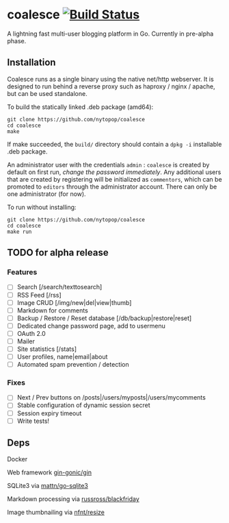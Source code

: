 # coalesce [![Build Status](https://travis-ci.org/nytopop/coalesce.svg?branch=master)](https://travis-ci.org/nytopop/coalesce)

A lightning fast multi-user blogging platform in Go. Currently in pre-alpha phase.

## Installation

Coalesce runs as a single binary using the native net/http webserver. It is designed to run behind a reverse proxy such as haproxy / nginx / apache, but can be used standalone.

To build the statically linked .deb package (amd64):

    git clone https://github.com/nytopop/coalesce
    cd coalesce
    make

If make succeeded, the `build/` directory should contain a `dpkg -i` installable .deb package.

An administrator user with the credentials `admin` : `coalesce` is created by default on first run, *change the password immediately*. Any additional users that are created by registering will be initialized as `commentors`, which can be promoted to `editors` through the administrator account. There can only be one administrator (for now).

To run without installing:

    git clone https://github.com/nytopop/coalesce
    cd coalesce
    make run

## TODO for alpha release

### Features
- [ ] Search   [/search/texttosearch]
- [ ] RSS Feed [/rss]
- [ ] Image CRUD [/img/new|del|view|thumb]
- [ ] Markdown for comments
- [ ] Backup / Restore / Reset database [/db/backup|restore|reset]
- [ ] Dedicated change password page, add to usermenu
- [ ] OAuth 2.0
- [ ] Mailer
- [ ] Site statistics [/stats]
- [ ] User profiles, name|email|about
- [ ] Automated spam prevention / detection

### Fixes
- [ ] Next / Prev buttons on /posts|/users/myposts|/users/mycomments
- [ ] Stable configuration of dynamic session secret
- [ ] Session expiry timeout
- [ ] Write tests!

## Deps

Docker

Web framework [gin-gonic/gin](https://github.com/gin-gonic/gin)

SQLite3 via [mattn/go-sqlite3](https://github.com/mattn/go-sqlite3)

Markdown processing via [russross/blackfriday](https://github.com/russross/blackfriday)

Image thumbnailing via [nfnt/resize](https://github.com/nfnt/resize)

